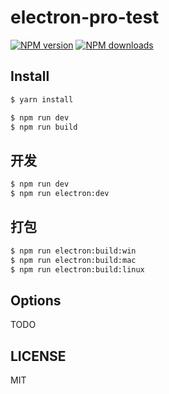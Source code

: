 # electron-pro-test

[![NPM version](https://img.shields.io/npm/v/electron-pro-test.svg?style=flat)](https://npmjs.org/package/electron-pro-test)
[![NPM downloads](http://img.shields.io/npm/dm/electron-pro-test.svg?style=flat)](https://npmjs.org/package/electron-pro-test)

## Install

```bash
$ yarn install
```

```bash
$ npm run dev
$ npm run build
```

## 开发

```bash
$ npm run dev
$ npm run electron:dev
```

## 打包

```bash
$ npm run electron:build:win
$ npm run electron:build:mac
$ npm run electron:build:linux
```

## Options

TODO

## LICENSE

MIT
